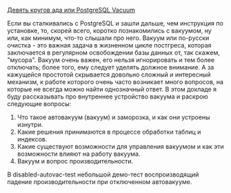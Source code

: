[Девять кругов ада или PostgreSQL Vacuum](http://www.highload.ru/2016/abstracts/2381.html)

Если вы сталкивались с PostgreSQL и зашли дальше, чем инструкция по установке, то, скорей всего, коротко познакомились с вакуумом, ну или, как минимум, что-то слышали про него. 
Вакуум или по-русски очистка - это важная задача в жизненном цикле постгреса, которая заключается в регулярном освобождении базы данных от, так скажем, "мусора". Вакуум очень важен, его нельзя игнорировать и тем более отключать; более того, ему следует уделять должное внимание. А за кажущейся простотой скрывается довольно сложный и интересный механизм, к работе которого очень часто возникает много вопросов, на которые не всегда можно найти однозначный ответ. 
В этом докладе я буду рассказывать про внутреннее устройство вакуума и раскрою следующие вопросы: 
1) Что такое автовакуум (вакуум) и заморозка, и как они устроены изнутри. 
2) Какие решения принимаются в процессе обработки таблиц и индексов. 
3) Какие существуют возможности для управления вакуумом и как эти возможности влияют на работу вакуума. 
4) Вакуум и вопрос производительности.

В disabled-autovac-test небольшой демо-тест воспроизводящий падение производительности при отключенном автовакууме.
